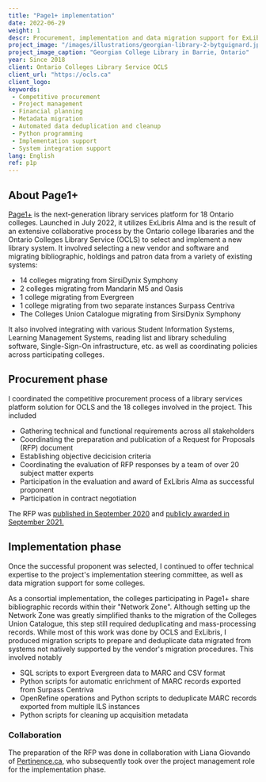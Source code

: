```yaml
---
title: "Page1+ implementation"
date: 2022-06-29
weight: 1
descr: Procurement, implementation and data migration support for ExLibris Alma as a next generation library services platform for 18 college libraries in Ontario.
project_image: "/images/illustrations/georgian-library-2-bytguignard.jpg"
project_image_caption: "Georgian College Library in Barrie, Ontario"
year: Since 2018
client: Ontario Colleges Library Service OCLS
client_url: "https://ocls.ca"
client_logo: 
keywords: 
 - Competitive procurement
 - Project management
 - Financial planning
 - Metadata migration
 - Automated data deduplication and cleanup
 - Python programming
 - Implementation support
 - System integration support
lang: English
ref: p1p
---
```


## About Page1+

<a href="https://www.page1plus.ca/">Page1+</a> is the next-generation library services platform for 18 Ontario colleges. 
Launched in July 2022, it utilizes ExLibris Alma
and is the result of an extensive collaborative process by the Ontario college libararies and the Ontario Colleges Library Service
(OCLS) to select and implement a new library system. It involved selecting a new vendor and software and migrating bibliographic,
holdings and patron data from a variety of existing systems:

* 14 colleges migrating from SirsiDynix Symphony
* 2 colleges migrating from Mandarin M5 and Oasis
* 1 college migrating from Evergreen
* 1 college migrating from two separate instances Surpass Centriva
* The Colleges Union Catalogue migrating from SirsiDynix Symphony

It also involved integrating with various Student Information Systems, Learning Management Systems, reading list and library scheduling 
software, Single-Sign-On infrastructure, etc. as well as coordinating policies across participating colleges.

## Procurement phase

I coordinated the competitive procurement process of a library services platform solution for OCLS and the 18 colleges involved 
in the project. This included

* Gathering technical and functional requirements across all stakeholders
* Coordinating the preparation and publication of a Request for Proposals (RFP) document
* Establishing objective decicision criteria
* Coordinating the evaluation of RFP responses by a team of over 20 subject matter experts
* Participation in the evaluation and award of ExLibris Alma as successful proponent
* Participation in contract negotiation

The RFP was <a href="https://www.ocls.ca/news/ontario-college-libraries-release-rfp-collaborative-library-services-platform">
published in September 2020</a> and 
<a href="https://www.ocls.ca/news/ocls-signs-agreement-ex-libris-behalf-college-libraries-participating-clsp-project">
publicly awarded in September 2021.</a>

## Implementation phase

Once the successful proponent was selected, I continued to offer technical expertise to the project's implementation steering
committee, as well as data migration support for some colleges.

As a consortial implementation, the colleges participating in Page1+ share bibliographic records within their "Network Zone".
Although setting up the Network Zone was greatly simplified thanks to the migration of the Colleges Union Catalogue, this step
still required deduplicating and mass-processing records. While most of this work was done by OCLS and ExLibris, I produced
migration scripts to prepare and deduplicate data migrated from systems not natively supported by the vendor's migration procedures.
This involved notably

* SQL scripts to export Evergreen data to MARC and CSV format
* Python scripts for automatic enrichment of MARC records exported from Surpass Centriva
* OpenRefine operations and Python scripts to deduplicate MARC records exported from multiple ILS instances
* Python scripts for cleaning up acquisition metadata

### Collaboration

The preparation of the RFP was done in collaboration with Liana Giovando of <a href="http://pertinence.ca/index.html">Pertinence.ca</a>,
who subsequently took over the project management role for the implementation phase.